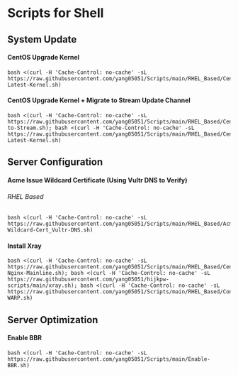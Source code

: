 # Scripts for Shell

## System Update
#### CentOS Upgrade Kernel
```
bash <(curl -H 'Cache-Control: no-cache' -sL https://raw.githubusercontent.com/yang05051/Scripts/main/RHEL_Based/CentOS/Install-Latest-Kernel.sh)
```
#### CentOS Upgrade Kernel + Migrate to Stream Update Channel
```
bash <(curl -H 'Cache-Control: no-cache' -sL https://raw.githubusercontent.com/yang05051/Scripts/main/RHEL_Based/CentOS/OS-to-Stream.sh); bash <(curl -H 'Cache-Control: no-cache' -sL https://raw.githubusercontent.com/yang05051/Scripts/main/RHEL_Based/CentOS/Install-Latest-Kernel.sh)
```

## Server Configuration
#### Acme Issue Wildcard Certificate (Using Vultr DNS to Verify)
###### RHEL Based
```
bash <(curl -H 'Cache-Control: no-cache' -sL https://raw.githubusercontent.com/yang05051/Scripts/main/RHEL_Based/Acme-Wildcard-Cert_Vultr-DNS.sh)
```
#### Install Xray
```
bash <(curl -H 'Cache-Control: no-cache' -sL https://raw.githubusercontent.com/yang05051/Scripts/main/RHEL_Based/CentOS/Install-Nginx-Mainline.sh); bash <(curl -H 'Cache-Control: no-cache' -sL https://raw.githubusercontent.com/yang05051/hijkpw-scripts/main/xray.sh); bash <(curl -H 'Cache-Control: no-cache' -sL https://raw.githubusercontent.com/yang05051/Scripts/main/RHEL_Based/Configure-WARP.sh)
```

## Server Optimization
#### Enable BBR
```
bash <(curl -H 'Cache-Control: no-cache' -sL https://raw.githubusercontent.com/yang05051/Scripts/main/Enable-BBR.sh)
```
